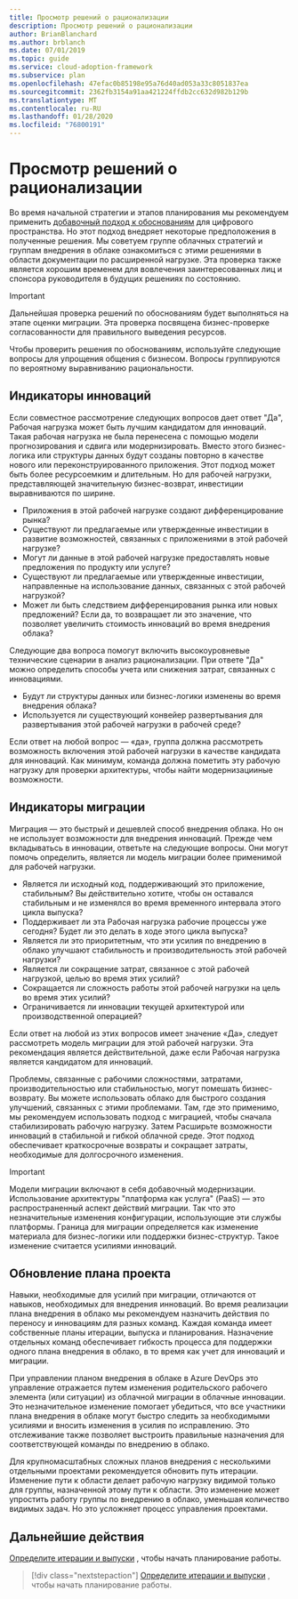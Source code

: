 ```yaml
---
title: Просмотр решений о рационализации
description: Просмотр решений о рационализации
author: BrianBlanchard
ms.author: brblanch
ms.date: 07/01/2019
ms.topic: guide
ms.service: cloud-adoption-framework
ms.subservice: plan
ms.openlocfilehash: 47efac0b85198e95a76d40ad053a33c8051837ea
ms.sourcegitcommit: 2362fb3154a91aa421224ffdb2cc632d982b129b
ms.translationtype: MT
ms.contentlocale: ru-RU
ms.lasthandoff: 01/28/2020
ms.locfileid: "76800191"
---
```

# <a name="review-rationalization-decisions"></a>Просмотр решений о рационализации

Во время начальной стратегии и этапов планирования мы рекомендуем применить [добавочный подход к обоснованиям](../digital-estate/rationalize.md#incremental-rationalization) для цифрового пространства. Но этот подход внедряет некоторые предположения в полученные решения. Мы советуем группе облачных стратегий и группам внедрения в облаке ознакомиться с этими решениями в области документации по расширенной нагрузке. Эта проверка также является хорошим временем для вовлечения заинтересованных лиц и спонсора руководителя в будущих решениях по состоянию.

> [!IMPORTANT]
> Дальнейшая проверка решений по обоснованиям будет выполняться на этапе оценки миграции. Эта проверка посвящена бизнес-проверке согласованности для правильного выведения ресурсов.

Чтобы проверить решения по обоснованиям, используйте следующие вопросы для упрощения общения с бизнесом. Вопросы группируются по вероятному выравниванию рациональности.

## <a name="innovation-indicators"></a>Индикаторы инноваций

Если совместное рассмотрение следующих вопросов дает ответ "Да", Рабочая нагрузка может быть лучшим кандидатом для инноваций. Такая рабочая нагрузка не была перенесена с помощью модели прогнозирования и сдвига или модернизировать. Вместо этого бизнес-логика или структуры данных будут созданы повторно в качестве нового или переконструированного приложения. Этот подход может быть более ресурсоемким и длительным. Но для рабочей нагрузки, представляющей значительную бизнес-возврат, инвестиции выравниваются по ширине.

- Приложения в этой рабочей нагрузке создают дифференцирование рынка?
- Существуют ли предлагаемые или утвержденные инвестиции в развитие возможностей, связанных с приложениями в этой рабочей нагрузке?
- Могут ли данные в этой рабочей нагрузке предоставлять новые предложения по продукту или услуге?
- Существуют ли предлагаемые или утвержденные инвестиции, направленные на использование данных, связанных с этой рабочей нагрузкой?
- Может ли быть следствием дифференцирования рынка или новых предложений? Если да, то возвращает ли это значение, что позволяет увеличить стоимость инноваций во время внедрения облака?

Следующие два вопроса помогут включить высокоуровневые технические сценарии в анализ рационализации. При ответе "Да" можно определить способы учета или снижения затрат, связанных с инновациями.

- Будут ли структуры данных или бизнес-логики изменены во время внедрения облака?
- Используется ли существующий конвейер развертывания для развертывания этой рабочей нагрузки в рабочей среде?

Если ответ на любой вопрос — «да», группа должна рассмотреть возможность включения этой рабочей нагрузки в качестве кандидата для инноваций. Как минимум, команда должна пометить эту рабочую нагрузку для проверки архитектуры, чтобы найти модернизацииные возможности.

## <a name="migration-indicators"></a>Индикаторы миграции

Миграция — это быстрый и дешевлей способ внедрения облака. Но он не использует возможности для внедрения инноваций. Прежде чем вкладыватьсь в инновации, ответьте на следующие вопросы. Они могут помочь определить, является ли модель миграции более применимой для рабочей нагрузки.

- Является ли исходный код, поддерживающий это приложение, стабильным? Вы действительно хотите, чтобы он оставался стабильным и не изменялся во время временного интервала этого цикла выпуска?
- Поддерживает ли эта Рабочая нагрузка рабочие процессы уже сегодня? Будет ли это делать в ходе этого цикла выпуска?
- Является ли это приоритетным, что эти усилия по внедрению в облако улучшают стабильность и производительность этой рабочей нагрузки?
- Является ли сокращение затрат, связанное с этой рабочей нагрузкой, целью во время этих усилий?
- Сокращается ли сложность работы этой рабочей нагрузки на цель во время этих усилий?
- Ограничивается ли инновации текущей архитектурой или производственной операцией?

Если ответ на любой из этих вопросов имеет значение «Да», следует рассмотреть модель миграции для этой рабочей нагрузки. Эта рекомендация является действительной, даже если Рабочая нагрузка является кандидатом для инноваций.

Проблемы, связанные с рабочими сложностями, затратами, производительностью или стабильностью, могут помешать бизнес-возврату. Вы можете использовать облако для быстрого создания улучшений, связанных с этими проблемами. Там, где это применимо, мы рекомендуем использовать подход с миграцией, чтобы сначала стабилизировать рабочую нагрузку. Затем Расширьте возможности инноваций в стабильной и гибкой облачной среде. Этот подход обеспечивает краткосрочные возвраты и сокращает затраты, необходимые для долгосрочного изменения.

> [!IMPORTANT]
> Модели миграции включают в себя добавочный модернизации. Использование архитектуры "платформа как услуга" (PaaS) — это распространенный аспект действий миграции. Так что это незначительные изменения конфигурации, использующие эти службы платформы. Граница для миграции определяется как изменение материала для бизнес-логики или поддержки бизнес-структур. Такое изменение считается усилиями инноваций.

## <a name="update-the-project-plan"></a>Обновление плана проекта

Навыки, необходимые для усилий при миграции, отличаются от навыков, необходимых для внедрения инноваций. Во время реализации плана внедрения в облако мы рекомендуем назначить действия по переносу и инновациям для разных команд. Каждая команда имеет собственные планы итерации, выпуска и планирования. Назначение отдельных команд обеспечивает гибкость процесса для поддержки одного плана внедрения в облако, в то время как учет для инноваций и миграции.

При управлении планом внедрения в облаке в Azure DevOps это управление отражается путем изменения родительского рабочего элемента (или ситуации) из облачной миграции в облачные инновации. Это незначительное изменение помогает убедиться, что все участники плана внедрения в облаке могут быстро следить за необходимыми усилиями и вносить изменения в усилия по исправлению. Это отслеживание также позволяет выстроить правильные назначения для соответствующей команды по внедрению в облако.

Для крупномасштабных сложных планов внедрения с несколькими отдельными проектами рекомендуется обновить путь итерации. Изменение пути к области делает рабочую нагрузку видимой только для группы, назначенной этому пути к области. Это изменение может упростить работу группы по внедрению в облако, уменьшая количество видимых задач. Но это усложняет процесс управления проектами.

## <a name="next-steps"></a>Дальнейшие действия

[Определите итерации и выпуски](./iteration-paths.md) , чтобы начать планирование работы.

> [!div class="nextstepaction"]
> [Определите итерации и выпуски](./iteration-paths.md) , чтобы начать планирование работы.
